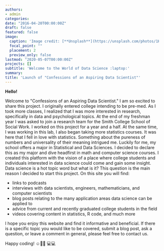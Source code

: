 ```yaml
---
authors:
- admin
categories:
date: "2016-04-20T00:00:00Z"
draft: false  
featured: false 
image:
  caption: 'Image credit: [**Unsplash**](https://unsplash.com/photos/1K6IQsQbizI)'
  focal_point: ""
  placement: 2
  preview_only: false 
lastmod: "2020-05-07T00:00:00Z"
projects: []
subtitle: 'Welcome to the World of Data Science :laptop:'
summary: 
title: 'Launch of "Confessions of an Aspiring Data Scientist"'
---
```


**Hello!**

Welcome to "Confessions of an Aspiring Data Scientist." I am so excited to share this project. I originally entered college intending to be pre-med. As I took more classes, I realized that I was more interested in research, specifically in data and psychological topics. At the end of my freshman year I was asked to join a research team for the Smith College School of Social Work. I worked on this project for a year and a half. At the same time, I was working in this lab, I also began taking more statistics courses. It was here that I fell in love with statistics. Something about the pureness of numbers and universality of their meaning intrigued me. Luckily for me, my school offers a major in Statistical and Data Sciences. I decided to declare this as my major and dive headfirst in math and computer science courses. I created this platform with the vision of a place where college students and individuals interested in data science could come and gain some insight. Data science is a hot topic word but what is it? This question is the main reason I decided to start this project. On this site you will find:

- links to podcasts
- interviews with data scientists, engineers, mathematicians, and computer scientists
- blog posts relating to the many application areas data science can be applied to
- advice from current and recently graduated college students in the field
- videos covering content in statistics, R code, and much more

I hope you enjoy this website and find it informative and beneficial. If there is a specific topic you would like to be covered, submit a blog post, ask a question, or leave a comment in general, please feel free to contact us.

Happy coding! ☺️👩🏼
💻💻


